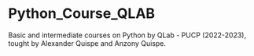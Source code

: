 # Python_Course_QLAB

Basic and intermediate courses on Python by QLab - PUCP (2022-2023), tought by Alexander Quispe and Anzony Quispe.
